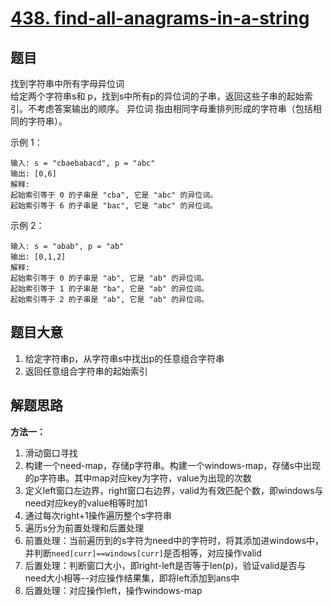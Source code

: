 # [438. find-all-anagrams-in-a-string](https://leetcode.cn/problems/find-all-anagrams-in-a-string/)

## 题目
找到字符串中所有字母异位词 </br>
给定两个字符串s和 p，找到s中所有p的异位词的子串，返回这些子串的起始索引。不考虑答案输出的顺序。
异位词 指由相同字母重排列形成的字符串（包括相同的字符串）。

示例 1：
~~~
输入: s = "cbaebabacd", p = "abc"
输出: [0,6]
解释:
起始索引等于 0 的子串是 "cba", 它是 "abc" 的异位词。
起始索引等于 6 的子串是 "bac", 它是 "abc" 的异位词。
~~~

示例 2：
~~~
输入: s = "abab", p = "ab"
输出: [0,1,2]
解释:
起始索引等于 0 的子串是 "ab", 它是 "ab" 的异位词。
起始索引等于 1 的子串是 "ba", 它是 "ab" 的异位词。
起始索引等于 2 的子串是 "ab", 它是 "ab" 的异位词。
~~~

## 题目大意

1. 给定字符串p，从字符串s中找出p的任意组合字符串
2. 返回任意组合字符串的起始索引

## 解题思路

**方法一：**
1. 滑动窗口寻找
2. 构建一个need-map，存储p字符串。构建一个windows-map，存储s中出现的p字符串。其中map对应key为字符，value为出现的次数
3. 定义left窗口左边界，right窗口右边界，valid为有效匹配个数，即windows与need对应key的value相等时加1
4. 通过每次right+1操作遍历整个s字符串
5. 遍历s分为前置处理和后置处理
6. 前置处理：当前遍历到的s字符为need中的字符时，将其添加进windows中，并判断`need[curr]==windows[curr]`是否相等，对应操作valid
7. 后置处理：判断窗口大小，即right-left是否等于len(p)，验证valid是否与need大小相等--对应操作结果集，即将left添加到ans中
8. 后置处理：对应操作left，操作windows-map